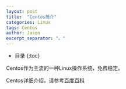 ```yaml
---
layout: post
title:  "Centos简介"
categories: Linux
tags: Centos
author: Jason
excerpt_separator: "。"
---
```


* 目录
{:toc}

Centos作为主流的一种Linux操作系统，免费稳定。

Centos详细介绍，请参考[百度百科](https://baike.baidu.com/item/centos/498948?fr=aladdin)